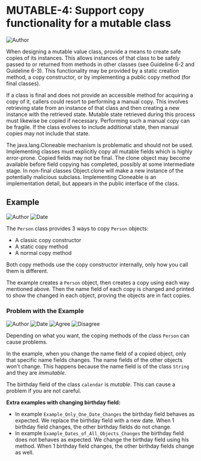 # MUTABLE-4: Support copy functionality for a mutable class
![Author](https://img.shields.io/badge/Author-Oracle-blue.svg)


When designing a mutable value class, provide a means to create safe copies of its instances. This allows instances of that class to be safely passed to or returned from methods in other classes (see Guideline 6-2 and Guideline 6-3). This functionality may be provided by a static creation method, a copy constructor, or by implementing a public copy method (for final classes).

If a class is final and does not provide an accessible method for acquiring a copy of it, callers could resort to performing a manual copy. This involves retrieving state from an instance of that class and then creating a new instance with the retrieved state. Mutable state retrieved during this process must likewise be copied if necessary. Performing such a manual copy can be fragile. If the class evolves to include additional state, then manual copies may not include that state.

The java.lang.Cloneable mechanism is problematic and should not be used. Implementing classes must explicitly copy all mutable fields which is highly error-prone. Copied fields may not be final. The clone object may become available before field copying has completed, possibly at some intermediate stage. In non-final classes Object.clone will make a new instance of the potentially malicious subclass. Implementing Cloneable is an implementation detail, but appears in the public interface of the class.


## Example

![Author](https://img.shields.io/badge/Author-Robin.Peiremans-blue.svg)
![Date](https://img.shields.io/badge/Date-20171226-lightgrey.svg)

The ```Person``` class provides 3 ways to copy ```Person``` objects:

* A classic copy constructor
* A static copy method
* A normal copy method

Both copy methods use the copy constructor internally, only how you call them is different.

The example creates a ```Person``` object, then creates a copy using each way mentioned above. Then the name field of each copy is changed and printed to show the changed in each object, proving the objects are in fact copies.

### Problem with the Example 
![Author](https://img.shields.io/badge/Author-Ben-blue.svg)
![Date](https://img.shields.io/badge/Date-20180114-lightgrey.svg)
![Agree](https://img.shields.io/badge/AGREE-0-green.svg) 
![Disagree](https://img.shields.io/badge/DISAGREE-0-red.svg) 

Depending on what you want, the coping methods of the class `Person` can cause problems.  

In the example, when you change the name field of a copied object, only that specific name fields changes. The name fields of the other objects won't change.
This happens because the name field is of the class `String` and they are *immutable*.

The birthday field of the class `calendar` is *mutable*. This can cause a problem if you are not careful.   

**Extra examples with changing birthday field:**  
* In example `Example_Only_One_Date_Changes` the birthday field behaves as expected. We replace the birthday field with a new date. When 1 birthday field changes, the other birthday fields do not change.
* In example `Example_Dates_of_All_Objects_Changes` the birthday field does not behaves as expected. We change the birthday field using his method. When 1 birthday field changes, the other birthday fields change as well.
